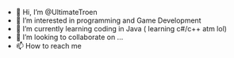- 👋 Hi, I’m @UltimateTroen
- 👀 I’m interested in programming and Game Development 
- 🌱 I’m currently learning coding in Java ( learning c#/c++ atm lol)
- 💞️ I’m looking to collaborate on ...
- 📫 How to reach me 

<!---
UltimateTroen/UltimateTroen is a ✨ special ✨ repository because its `README.md` (this file) appears on your GitHub profile.
You can click the Preview link to take a look at your changes.
--->
